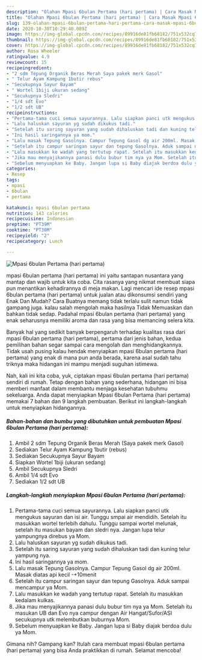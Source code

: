 ```yaml
---
description: "Olahan Mpasi 6bulan Pertama (hari pertama) | Cara Masak Mpasi 6bulan Pertama (hari pertama) Yang Mudah Dan Praktis"
title: "Olahan Mpasi 6bulan Pertama (hari pertama) | Cara Masak Mpasi 6bulan Pertama (hari pertama) Yang Mudah Dan Praktis"
slug: 139-olahan-mpasi-6bulan-pertama-hari-pertama-cara-masak-mpasi-6bulan-pertama-hari-pertama-yang-mudah-dan-praktis
date: 2020-10-30T10:29:40.089Z
image: https://img-global.cpcdn.com/recipes/89916de81fb68182/751x532cq70/mpasi-6bulan-pertama-hari-pertama-foto-resep-utama.jpg
thumbnail: https://img-global.cpcdn.com/recipes/89916de81fb68182/751x532cq70/mpasi-6bulan-pertama-hari-pertama-foto-resep-utama.jpg
cover: https://img-global.cpcdn.com/recipes/89916de81fb68182/751x532cq70/mpasi-6bulan-pertama-hari-pertama-foto-resep-utama.jpg
author: Rosa Wheeler
ratingvalue: 4.9
reviewcount: 15
recipeingredient:
- "2 sdm Tepung Organik Beras Merah Saya pakek merk Gasol"
- " Telur Ayam Kampung 1butir rebus"
- "Secukupnya Sayur Bayam"
- " Wortel 1biji ukuran sedang"
- "Secukupnya Sledri"
- "1/4 sdt Evo"
- "1/2 sdt UB"
recipeinstructions:
- "Pertama-tama cuci semua sayurannya. Lalu siapkan panci utk mengukus sayuran dan isi air. Tunggu smpai air mendidih. Setelah itu masukkan wortel terlebih dahulu. Tunggu sampai wortel melunak, setelah itu masukan bayam dan sledri nya. Jangan lupa telur yampungnya direbus ya Mom."
- "Lalu haluskan sayuran yg sudah dikukus tadi."
- "Setelah itu saring sayuran yang sudah dihaluskan tadi dan kuning telur yampung nya."
- "Ini hasil saringannya ya mom."
- "Lalu masak Tepung Gasolnya. Campur Tepung Gasol dg air 200ml. Masak diatas api kecil -+10menit"
- "Setelah itu campur saringan sayur dan tepung Gasolnya. Aduk sampai mencampur ya Mom."
- "Lalu masukkan ke wadah yang tertutup rapat. Setelah itu masukkan kedalam kulkas."
- "Jika mau menyajikannya panasi dulu bubur tim nya ya Mom. Setelah itu masukan UB dan Evo nya campur dengan Air Hangat/Sufor/ASI secukupnya utk melembutkan buburnya Mom."
- "Sebelum menyuapkan ke Baby. Jangan lupa si Baby diajak berdoa dulu ya Mom."
categories:
- Resep
tags:
- mpasi
- 6bulan
- pertama

katakunci: mpasi 6bulan pertama 
nutrition: 143 calories
recipecuisine: Indonesian
preptime: "PT39M"
cooktime: "PT30M"
recipeyield: "2"
recipecategory: Lunch

---
```



![Mpasi 6bulan Pertama (hari pertama)](https://img-global.cpcdn.com/recipes/89916de81fb68182/751x532cq70/mpasi-6bulan-pertama-hari-pertama-foto-resep-utama.jpg)


mpasi 6bulan pertama (hari pertama) ini yaitu santapan nusantara yang mantap dan wajib untuk kita coba. Cita rasanya yang nikmat membuat siapa pun menantikan kehadirannya di meja makan.
Lagi mencari ide resep mpasi 6bulan pertama (hari pertama) untuk jualan atau dikonsumsi sendiri yang Enak Dan Mudah? Cara Buatnya memang tidak terlalu sulit namun tidak gampang juga. kalau salah mengolah maka hasilnya Tidak Memuaskan dan bahkan tidak sedap. Padahal mpasi 6bulan pertama (hari pertama) yang enak seharusnya memiliki aroma dan rasa yang bisa memancing selera kita.



Banyak hal yang sedikit banyak berpengaruh terhadap kualitas rasa dari mpasi 6bulan pertama (hari pertama), pertama dari jenis bahan, kedua pemilihan bahan segar sampai cara mengolah dan menghidangkannya. Tidak usah pusing kalau hendak menyiapkan mpasi 6bulan pertama (hari pertama) yang enak di mana pun anda berada, karena asal sudah tahu triknya maka hidangan ini mampu menjadi suguhan istimewa.


Nah, kali ini kita coba, yuk, ciptakan mpasi 6bulan pertama (hari pertama) sendiri di rumah. Tetap dengan bahan yang sederhana, hidangan ini bisa memberi manfaat dalam membantu menjaga kesehatan tubuhmu sekeluarga. Anda dapat menyiapkan Mpasi 6bulan Pertama (hari pertama) memakai 7 bahan dan 9 langkah pembuatan. Berikut ini langkah-langkah untuk menyiapkan hidangannya.

<!--inarticleads1-->

##### Bahan-bahan dan bumbu yang dibutuhkan untuk pembuatan Mpasi 6bulan Pertama (hari pertama):

1. Ambil 2 sdm Tepung Organik Beras Merah (Saya pakek merk Gasol)
1. Sediakan  Telur Ayam Kampung 1butir (rebus)
1. Sediakan Secukupnya Sayur Bayam
1. Siapkan  Wortel 1biji (ukuran sedang)
1. Ambil Secukupnya Sledri
1. Ambil 1/4 sdt Evo
1. Sediakan 1/2 sdt UB




<!--inarticleads2-->

##### Langkah-langkah menyiapkan Mpasi 6bulan Pertama (hari pertama):

1. Pertama-tama cuci semua sayurannya. Lalu siapkan panci utk mengukus sayuran dan isi air. Tunggu smpai air mendidih. Setelah itu masukkan wortel terlebih dahulu. Tunggu sampai wortel melunak, setelah itu masukan bayam dan sledri nya. Jangan lupa telur yampungnya direbus ya Mom.
1. Lalu haluskan sayuran yg sudah dikukus tadi.
1. Setelah itu saring sayuran yang sudah dihaluskan tadi dan kuning telur yampung nya.
1. Ini hasil saringannya ya mom.
1. Lalu masak Tepung Gasolnya. Campur Tepung Gasol dg air 200ml. Masak diatas api kecil -+10menit
1. Setelah itu campur saringan sayur dan tepung Gasolnya. Aduk sampai mencampur ya Mom.
1. Lalu masukkan ke wadah yang tertutup rapat. Setelah itu masukkan kedalam kulkas.
1. Jika mau menyajikannya panasi dulu bubur tim nya ya Mom. Setelah itu masukan UB dan Evo nya campur dengan Air Hangat/Sufor/ASI secukupnya utk melembutkan buburnya Mom.
1. Sebelum menyuapkan ke Baby. Jangan lupa si Baby diajak berdoa dulu ya Mom.




Gimana nih? Gampang kan? Itulah cara membuat mpasi 6bulan pertama (hari pertama) yang bisa Anda praktikkan di rumah. Selamat mencoba!
